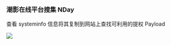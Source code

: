 ### 潮影在线平台搜集 NDay

查看 systeminfo 信息将其复制到网站上查找可利用的提权 Payload

![](https://pic1.imgdb.cn/item/68cfec9dc5157e1a88220f11.png)